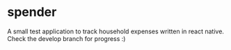 # spender
A small test application to track household expenses written in react native.
Check the develop branch for progress :)

